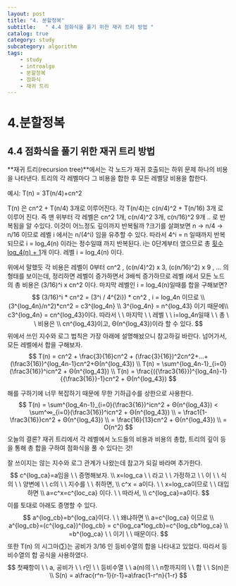 ```yaml
---
layout: post
title: "4. 분할정복"
subtitle:   " 4.4 점화식을 풀기 위한 재귀 트리 방법 "
catalog: true
category: study
subcategory: algorithm
tags:
    - study
    - introalgo
    - 분할정복
    - 점화식
    - 재귀 트리
---
```


# 4.분할정복

## 4.4 점화식을 풀기 위한 재귀 트리 방법

**재귀 트리(recursion tree)**에서는 각 노드가 재귀 호출되는 하위 문제 하나의 비용을 나타낸다. 트리의 각 레벨마다 그 비용을 합한 후 모든 레벨당 비용을 합한다.

예시: T(n) = 3T(n/4)+cn^2

T(n) 은 cn^2 + T(n/4) 3개로 이루어진다. 각 T(n/4)는 c(n/4)^2 + T(n/16) 3개 로 이루어 진다. 즉 맨 위부터 각 레벨은 cn^2 1개, c(n/4)^2 3개, c(n/16)^2  9개 .. 로 반복됨을 알 수있다. 이것이 어느정도 깊이까지 반복될까 ?크기를 살펴보면 n -> n/4 -> n/16 이므로 레벨 i 에서는 n/(4^i) 임을 유추할 수 있다. 따라서 4^i = n 일때까지 반복되므로 i = log_4(n) 이라는 정수일떄 까지 반복된다. i는 0단계부터 였으므로 총 <u>횟수 log_4(n) + 1</u>개 이다. 레벨 i = log_4(n) 이다.

위에서 말했듯 각 비용은 레벨이 0부터 cn^2 , (c(n/4)^2) x 3, (c(n/16)^2) x 9 , ... 의 형태를 보이는데, 정리하면 레벨이 증가하면서 3배씩 증가하므로 레벨 i에서 모든 노드의 총 비용은 (3/16)^i x cn^2 이다. 마지막 레벨인 i = log_4(n)일때를 합을 구해보면? 
$$
(3/16)^i * cn^2 = (3^i / 4^{2i}) * cn^2 , i = log_4n 이므로 \\
(3^{log_4n}/n^2)*cn^2 = c3^{log_4n} \\
3^{log_4n} = n^{log_43} 이기 때문에\\
c3^{log_4n} = cn^{log_43}이다. 따라서 \ \ 마지막 \ \ 레벨 \ \ i=log_4n일때 \ \ 총 \ \ 비용은 \\
cn^{log_43}이고, Θ(n^{log_43})이라 할 수 있다.
$$
위에서 쓰인 지수와 로그 법칙은 가장 아래에 설명해놨으니 참고하길 바란다. 넘어가서, 모든 레벨에서 합을 구해보자.
$$
T(n) = cn^2 + \frac{3}{16}cn^2 + (\frac{3}{16})^2cn^2+...+(\frac3{16})^{log_4n-1}cn^2+Θ(n^{log_43}) \\
T(n) = \sum^{log_4n-1}_{i=0}(\frac3{16})^icn^2 + Θ(n^{log_43}) \\
T(n) = \frac{({\frac3{16}})^{log_4n}-1}{{\frac3{16}}-1}cn^2 + Θ(n^{log_43})
$$


해를 구하기에 너무 복잡하기 때문에 무한 기하급수를 상한으로 사용한다. 
$$
T(n) = \sum^{log_4n-1}_{i=0}(\frac3{16})^icn^2 + Θ(n^{log_43}) < \sum^∞_{i=0}(\frac3{16})^icn^2 + Θ(n^{log_43}) \\
= \frac1{1-\frac3{16}}cn^2 + Θ(n^{log_43}) \\
= \frac{16}{13}cn^2 + Θ(n^{log_43}) \\
= O(n^2)
$$
오늘의 결론? 재귀 트리에서 각 레벨에서 노드들의 비용과 비용의 총합, 트리의 깊이 등을 통해 총 합을 구하여 점화식을 풀 수 있다는 것!

잘 쓰이지는 않는 지수와 로그 관계가 나왔는데 참고가 되길 바라며 추가한다.
$$
c^{log_ca}=a임을 \ \ 증명해보자. \\
x=log_ca \ \ 라고 \ \ 가정하고 \ \ 이 \ \ 식의 \ \ 양변에 \ \ c의 \ \ 지수를 \ \ 취하면, \\
c^x = a이다. \ \ x=log_ca이므로 \ \ 대입하면 \\
a=c^x=c^{loc_ca} 이다. \ \ 따라서, \\
c^{log_ca}=a이다.
$$
이를 토대로 아래도 증명할 수 있다.
$$
a^{log_cb}=b^{log_ca}이다. \ \ 왜냐하면 \\
a=c^{log_ca} 이므로 \\ 
a^{log_cb}=(c^{log_ca})^{log_cb} = c^{log_ca*log_cb}=c^{log_cb*log_ca} \\
=b^{log_ca} \ \ 이기 \ \ 때문이다.
$$
또한 T(n) 의 시그마(∑)는 공비가 3/16 인 등비수열의 합을 나타내고 있었다. 따라서 등비수열의 합 공식을 사용하였다.
$$
첫째항이 \ \ a, 공비가 \ \ r인 \ \ 등비수열 \ \ a(n)의 \ \ n항까지의 \ \ 합 \ \ S(n)은 \\
S(n) = a\frac{r^n-1}{r-1}=a\frac{1-r^n}{1-r}
$$
